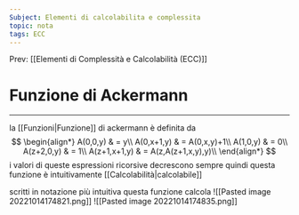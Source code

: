 ```yaml
---
Subject: Elementi di calcolabilita e complessita
topic: nota
tags: ECC
---
```


Prev: [[Elementi di Complessità e Calcolabilità (ECC)]]

# Funzione di Ackermann
---
la [[Funzioni|Funzione]] di ackermann è definita da
$$
\begin{align*}
A(0,0,y) & = y\\
A(0,x+1,y) &  = A(0,x,y)+1\\
A(1,0,y)  & = 0\\
A(z+2,0,y) & = 1\\
A(z+1,x+1,y) & = A(z,A(z+1,x,y),y)\\
\end{align*}
$$
i valori di queste espressioni ricorsive decrescono sempre quindi questa funzione è intuitivamente [[Calcolabilità|calcolabile]]

scritti in notazione più intuitiva questa funzione calcola
![[Pasted image 20221014174821.png]]
![[Pasted image 20221014174835.png]]